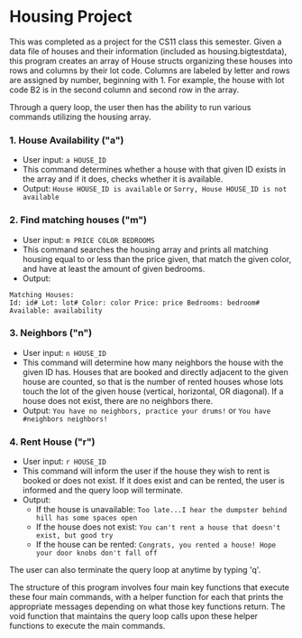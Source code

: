 # Housing Project

This was completed as a project for the CS11 class this semester. Given a data file of houses and their information (included as housing.bigtestdata), this program creates an array of House structs organizing these houses into rows and columns by their lot code. Columns are labeled by letter and rows are assigned by number, beginning with 1. For example, the house with lot code B2 is in the second column and second row in the array. 

Through a query loop, the user then has the ability to run various commands utilizing the housing array. 

### **1. House Availability ("a")**
  * User input: `a HOUSE_ID`
  * This command determines whether a house with that given ID exists in the array and if it does, checks whether it is available. 
  * Output: `House HOUSE_ID is available`  or  `Sorry, House HOUSE_ID is not available`

### **2. Find matching houses ("m")**
  * User input: `m PRICE COLOR BEDROOMS`
  * This command searches the housing array and prints all matching housing equal to or less than the price given, that match the given color, and have at least the amount of given bedrooms.
  * Output: 
  
  ```
  Matching Houses:
  Id: id# Lot: lot# Color: color Price: price Bedrooms: bedroom# Available: availability
  ```

### **3. Neighbors ("n")**
  * User input: `n HOUSE_ID`
  * This command will determine how many neighbors the house with the given ID has. Houses that are booked and directly adjacent to the given house are       counted, so that is the number of rented houses whose lots touch the lot of the given house (vertical, horizontal, OR diagonal). If a house does not       exist, there are no neighbors there. 
  * Output: `You have no neighbors, practice your drums!`  or  `You have #neighbors neighbors!`

### **4. Rent House ("r")**
  * User input: `r HOUSE_ID`
  * This command will inform the user if the house they wish to rent is booked or does not exist. If it does exist and can be rented, the user is             informed and the query loop will terminate. 
  * Output:
      * If the house is unavailable: `Too late...I hear the dumpster behind hill has some spaces open`
      * If the house does not exist: `You can't rent a house that doesn't exist, but good try`
      * If the house can be rented: `Congrats, you rented a house! Hope your door knobs don't fall off`

The user can also terminate the query loop at anytime by typing 'q'.

The structure of this program involves four main key functions that execute these four main commands, with a helper function for each that prints the appropriate messages depending on what those key functions return. The void function that maintains the query loop calls upon these helper functions to execute the main commands. 
